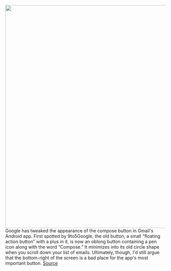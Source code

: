 <img src='https://cdn.vox-cdn.com/uploads/chorus_image/image/50858597/tldr-logo.1473954443.png' width='700px' /><br/>
Google has tweaked the appearance of the compose button in Gmail's Android app. First spotted by 9to5Google, the old button, a small “floating action button” with a plus in it, is now an oblong button containing a pen icon along with the word “Compose.” It minimizes into its old circle shape when you scroll down your list of emails. Ultimately, though, I'd still argue that the bottom-right of the screen is a bad place for the app's most important button.
<a href='https://www.theverge.com/tldr/2020/6/5/21281353/gmail-compose-button-user-interface-change-floating-action'> Source <a/>